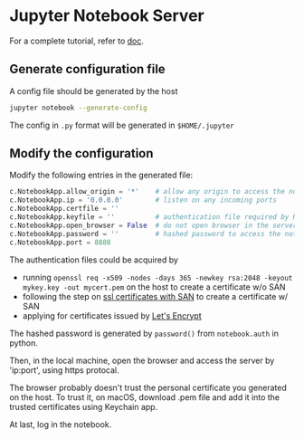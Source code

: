 # Jupyter Notebook Server

For a complete tutorial, refer to [doc](https://jupyter-notebook.readthedocs.io/en/stable/public_server.html).

## Generate configuration file

A config file should be generated by the host

```bash
jupyter notebook --generate-config
```
The config in `.py` format will be generated in `$HOME/.jupyter`

## Modify the configuration

Modify the following entries in the generated file:

```python
c.NotebookApp.allow_origin = '*'    # allow any origin to access the notebook
c.NotebookApp.ip = '0.0.0.0'        # listen on any incoming ports
c.NotebookApp.certfile = ''
c.NotebookApp.keyfile = ''          # authentication file required by HTTPS
c.NotebookApp.open_browser = False  # do not open browser in the server
c.NotebookApp.password = ''         # hashed password to access the notebook
c.NotebookApp.port = 8888 
```

The authentication files could be acquired by
- running `openssl req -x509 -nodes -days 365 -newkey rsa:2048 -keyout mykey.key -out mycert.pem` on the host to create a certificate w/o SAN
- following the step on [ssl certificates with SAN](https://gist.github.com/croxton/ebfb5f3ac143cd86542788f972434c96) to create a certificate w/ SAN
- applying for certificates issued by [Let's Encrypt](https://letsencrypt.org)

The hashed password is generated by `password()` from `notebook.auth` in python.

Then, in the local machine, open the browser and access the server by 'ip:port', using https protocal.

The browser probably doesn't trust the personal certificate you generated on the host. To trust it, on macOS, download .pem file and add it into the trusted certificates using Keychain app.

At last, log in the notebook.
